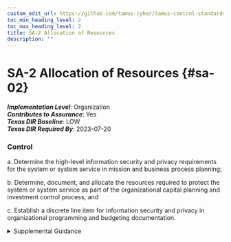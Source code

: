 ```yaml
---
custom_edit_url: https://github.com/tamus-cyber/tamus-control-standards/tree/main/content/tamus.edu/TAMUS_profile.yaml
toc_min_heading_level: 2
toc_max_heading_level: 2
title: SA-2 Allocation of Resources
description: ""
---
```


# SA-2 Allocation of Resources {#sa-02}

_**Implementation Level**_: Organization\
_**Contributes to Assurance**_: Yes\
_**Texas DIR Baseline**_: LOW\
_**Texas DIR Required By**_: 2023-07-20

### Control



a. Determine the high-level information security and privacy requirements for the system or system service in mission and business process planning;

b. Determine, document, and allocate the resources required to protect the system or system service as part of the organizational capital planning and investment control process; and

c. Establish a discrete line item for information security and privacy in organizational programming and budgeting documentation.


<details><summary>Supplemental Guidance</summary>Resource allocation for information security and privacy includes funding for system and services acquisition, sustainment, and supply chain-related risks throughout the system development life cycle.</details>
